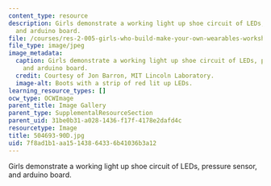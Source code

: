 ```yaml
---
content_type: resource
description: Girls demonstrate a working light up shoe circuit of LEDs, pressure sensor,
  and arduino board.
file: /courses/res-2-005-girls-who-build-make-your-own-wearables-workshop-spring-2015/7f8ad1b1aa15143864336b41036b3a12_504693-90D.jpg
file_type: image/jpeg
image_metadata:
  caption: Girls demonstrate a working light up shoe circuit of LEDs, pressure sensor,
    and arduino board.
  credit: Courtesy of Jon Barron, MIT Lincoln Laboratory.
  image-alt: Boots with a strip of red lit up LEDs.
learning_resource_types: []
ocw_type: OCWImage
parent_title: Image Gallery
parent_type: SupplementalResourceSection
parent_uid: 31be0b31-a028-1436-f17f-4178e2dafd4c
resourcetype: Image
title: 504693-90D.jpg
uid: 7f8ad1b1-aa15-1438-6433-6b41036b3a12
---
```

Girls demonstrate a working light up shoe circuit of LEDs, pressure sensor, and arduino board.

